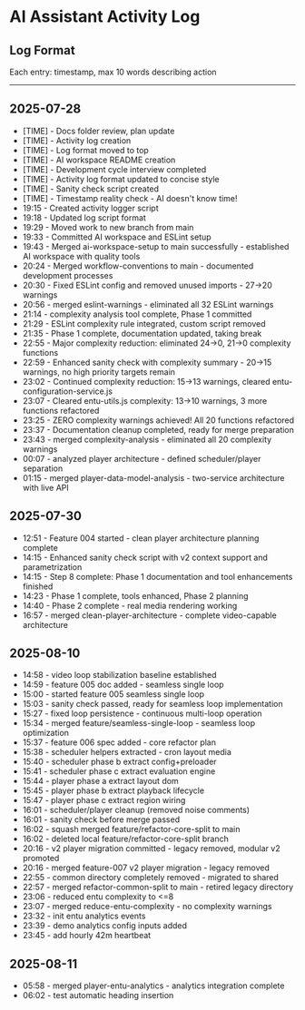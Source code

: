 # AI Assistant Activity Log

## Log Format

Each entry: timestamp, max 10 words describing action

---

## 2025-07-28

- [TIME] - Docs folder review, plan update
- [TIME] - Activity log creation
- [TIME] - Log format moved to top
- [TIME] - AI workspace README creation
- [TIME] - Development cycle interview completed
- [TIME] - Activity log format updated to concise style
- [TIME] - Sanity check script created
- [TIME] - Timestamp reality check - AI doesn't know time!
- 19:15 - Created activity logger script
- 19:18 - Updated log script format
- 19:29 - Moved work to new branch from main
- 19:33 - Committed AI workspace and ESLint setup
- 19:43 - Merged ai-workspace-setup to main successfully - established AI workspace with quality tools
- 20:24 - Merged workflow-conventions to main - documented development processes
- 20:30 - Fixed ESLint config and removed unused imports - 27→20 warnings
- 20:56 - merged eslint-warnings - eliminated all 32 ESLint warnings
- 21:14 - complexity analysis tool complete, Phase 1 committed
- 21:29 - ESLint complexity rule integrated, custom script removed
- 21:35 - Phase 1 complete, documentation updated, taking break
- 22:55 - Major complexity reduction: eliminated 24→0, 21→0 complexity functions
- 22:59 - Enhanced sanity check with complexity summary - 20→15 warnings, no high priority targets remain
- 23:02 - Continued complexity reduction: 15→13 warnings, cleared entu-configuration-service.js
- 23:07 - Cleared entu-utils.js complexity: 13→10 warnings, 3 more functions refactored
- 23:25 - ZERO complexity warnings achieved! All 20 functions refactored
- 23:37 - Documentation cleanup completed, ready for merge preparation
- 23:43 - merged complexity-analysis - eliminated all 20 complexity warnings
- 00:07 - analyzed player architecture - defined scheduler/player separation
- 01:15 - merged player-data-model-analysis - two-service architecture with live API

## 2025-07-30

- 12:51 - Feature 004 started - clean player architecture planning complete
- 14:15 - Enhanced sanity check script with v2 context support and parametrization
- 14:15 - Step 8 complete: Phase 1 documentation and tool enhancements finished
- 14:23 - Phase 1 complete, tools enhanced, Phase 2 planning
- 14:40 - Phase 2 complete - real media rendering working
- 16:57 - merged clean-player-architecture - complete video-capable architecture

## 2025-08-10

- 14:58 - video loop stabilization baseline established
- 14:59 - feature 005 doc added - seamless single loop
- 15:00 - started feature 005 seamless single loop
- 15:03 - sanity check passed, ready for seamless loop implementation
- 15:27 - fixed loop persistence - continuous multi-loop operation
- 15:34 - merged feature/seamless-single-loop - seamless loop optimization
- 15:37 - feature 006 spec added - core refactor plan
- 15:38 - scheduler helpers extracted - cron layout media
- 15:40 - scheduler phase b extract config+preloader
- 15:41 - scheduler phase c extract evaluation engine
- 15:44 - player phase a extract layout dom
- 15:45 - player phase b extract playback lifecycle
- 15:47 - player phase c extract region wiring
- 16:01 - scheduler/player cleanup (removed noise comments)
- 16:01 - sanity check before merge passed
- 16:02 - squash merged feature/refactor-core-split to main
- 16:02 - deleted local feature/refactor-core-split branch
- 20:16 - v2 player migration committed - legacy removed, modular v2 promoted
- 20:16 - merged feature-007 v2 player migration - legacy removed
- 22:55 - common directory completely removed - migrated to shared
- 22:57 - merged refactor-common-split to main - retired legacy directory
- 23:06 - reduced entu complexity to <=8
- 23:07 - merged reduce-entu-complexity - no complexity warnings
- 23:32 - init entu analytics events
- 23:39 - demo analytics config inputs added
- 23:45 - add hourly 42m heartbeat

## 2025-08-11

- 05:58 - merged player-entu-analytics - analytics integration complete
- 06:02 - test automatic heading insertion
